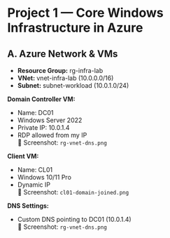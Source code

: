 # Project 1 — Core Windows Infrastructure in Azure

## A. Azure Network & VMs

- **Resource Group:** rg-infra-lab  
- **VNet:** vnet-infra-lab (10.0.0.0/16)  
- **Subnet:** subnet-workload (10.0.1.0/24)  

**Domain Controller VM:**  
- Name: DC01  
- Windows Server 2022  
- Private IP: 10.0.1.4  
- RDP allowed from my IP  
📸 Screenshot: `rg-vnet-dns.png`

**Client VM:**  
- Name: CL01  
- Windows 10/11 Pro  
- Dynamic IP  
📸 Screenshot: `cl01-domain-joined.png`

**DNS Settings:**  
- Custom DNS pointing to DC01 (10.0.1.4)  
📸 Screenshot: `rg-vnet-dns.png`